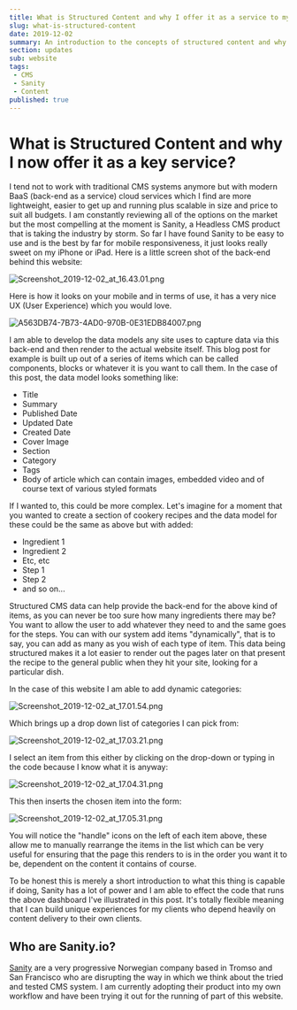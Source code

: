 ```yaml
---
title: What is Structured Content and why I offer it as a service to my clients
slug: what-is-structured-content
date: 2019-12-02
summary: An introduction to the concepts of structured content and why I find it to be immensely powerful and easily intuitive for all levels of end-user
section: updates
sub: website
tags: 
 - CMS
 - Sanity
 - Content
published: true
---
```

# What is Structured Content and why I now offer it as a key service?

I tend not to work with traditional CMS systems anymore but with modern BaaS (back-end as a service) cloud services which I find are more lightweight, easier to get up and running plus scalable in size and price to suit all budgets. I am constantly reviewing all of the options on the market but the most compelling at the moment is Sanity, a Headless CMS product that is taking the industry by storm. So far I have found Sanity to be easy to use and is the best by far for mobile responsiveness, it just looks really sweet on my iPhone or iPad. Here is a little screen shot of the back-end behind this website:

![Screenshot_2019-12-02_at_16.43.01.png](./Screenshot_2019-12-02_at_16.43.01.png)

Here is how it looks on your mobile and in terms of use, it has a very nice UX (User Experience) which you would love. 

![A563DB74-7B73-4AD0-970B-0E31EDB84007.png](./A563DB74-7B73-4AD0-970B-0E31EDB84007.png)

I am able to develop the data models any site uses to capture data via this back-end and then render to the actual website itself. This blog post for example is built up out of a series of items which can be called components, blocks or whatever it is you want to call them. In the case of this post, the data model looks something like:

- Title
- Summary
- Published Date
- Updated Date
- Created Date
- Cover Image
- Section
- Category
- Tags
- Body of article which can contain images, embedded video and of course text of various styled formats

If I wanted to, this could be more complex. Let's imagine for a moment that you wanted to create a section of cookery recipes and the data model for these could be the same as above but with added:

- Ingredient 1
- Ingredient 2
- Etc, etc
- Step 1
- Step 2
- and so on...

Structured CMS data can help provide the back-end for the above kind of items, as you can never be too sure how many ingredients there may be? You want to allow the user to add whatever they need to and the same goes for the steps. You can with our system add items "dynamically", that is to say, you can add as many as you wish of each type of item. This data being structured makes it a lot easier to render out the pages later on that present the recipe to the general public when they hit your site, looking for a particular dish.

In the case of this website I am able to add dynamic categories:

![Screenshot_2019-12-02_at_17.01.54.png](./Screenshot_2019-12-02_at_17.01.54.png)

Which brings up a drop down list of categories I can pick from:

![Screenshot_2019-12-02_at_17.03.21.png](./Screenshot_2019-12-02_at_17.03.21.png)

I select an item from this either by clicking on the drop-down or typing in the code because I know what it is anyway:

![Screenshot_2019-12-02_at_17.04.31.png](./Screenshot_2019-12-02_at_17.04.31.png)

This then inserts the chosen item into the form:

![Screenshot_2019-12-02_at_17.05.31.png](./Screenshot_2019-12-02_at_17.05.31.png)

You will notice the "handle" icons on the left of each item above, these allow me to manually rearrange the items in the list which can be very useful for ensuring that the page this renders to is in the order you want it to be, dependent on the content it contains of course.

To be honest this is merely a short introduction to what this thing is capable if doing, Sanity has a lot of power and I am able to effect the code that runs the above dashboard I've illustrated in this post. It's totally flexible meaning that I can build unique experiences for my clients who depend heavily on content delivery to their own clients.

## Who are Sanity.io?
[Sanity](https://sanity.io) are a very progressive Norwegian company based in Tromso and San Francisco who are disrupting the way in which we think about the tried and tested CMS system. I am currently adopting their product into my own workflow and have been trying it out for the running of part of this website.